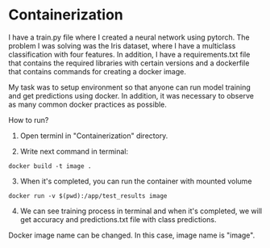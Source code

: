 # Containerization

I have a train.py file where I created a neural network using pytorch. The problem I was solving was the Iris dataset, where I have a multiclass classification with four features. In addition, I have a requirements.txt file that contains the required libraries with certain versions and a dockerfile that contains commands for creating a docker image.

My task was to setup environment so that anyone can run model training and get predictions using docker. In addition, it was necessary to observe as many common docker practices as possible.

How to run?

1. Open terminl in "Containerization" directory.

2. Write next command in terminal:
``` 
docker build -t image . 
```
3. When it's completed, you can run the container with mounted volume
```
docker run -v $(pwd):/app/test_results image
```
4. We can see training process in terminal and when it's completed, we will get accuracy and predictions.txt file with class predictions.

Docker image name can be changed. In this case, image name is "image".

